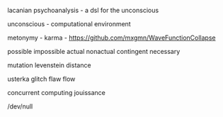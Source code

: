 lacanian psychoanalysis - a dsl for the unconscious

unconscious - computational environment

metonymy - karma - https://github.com/mxgmn/WaveFunctionCollapse




possible impossible
actual nonactual
contingent necessary



mutation
levenstein distance

usterka glitch flaw flow

concurrent computing
  jouissance  

/dev/null
